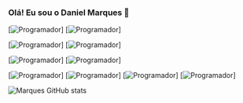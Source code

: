 ### Olá! Eu sou o Daniel Marques 👋


[![Programador](https://img.shields.io/badge/HTML-239120?style=for-the-badge&logo=html5&logoColor=white)] [![Programador](https://img.shields.io/badge/JavaScript-F7DF1E?style=for-the-badge&logo=javascript&logoColor=black)]

[![Programador](	https://img.shields.io/badge/Java-ED8B00?style=for-the-badge&logo=openjdk&logoColor=white)] [![Programador](https://img.shields.io/badge/C%2B%2B-00599C?style=for-the-badge&logo=c%2B%2B&logoColor=white)]

[![Programador](https://img.shields.io/badge/C%23-239120?style=for-the-badge&logo=c-sharp&logoColor=white)] [![Programador](https://img.shields.io/badge/iOS-000000?style=for-the-badge&logo=ios&logoColor=white)]

[![Programador](https://img.shields.io/badge/Instagram-E4405F?style=for-the-badge&logo=instagram&logoColor=white)] [![Programador](https://img.shields.io/badge/Facebook-1877F2?style=for-the-badge&logo=facebook&logoColor=white)] [![Programador](https://img.shields.io/badge/GitHub-100000?style=for-the-badge&logo=github&logoColor=white)] [![Programador](	https://img.shields.io/badge/Reddit-FF4500?style=for-the-badge&logo=reddit&logoColor=white)] 

![Marques GitHub stats](https://github-readme-stats.vercel.app/api?username=Marques&show_icons=true&theme=radical)
